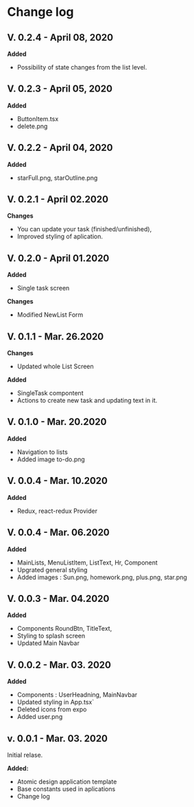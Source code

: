 # Change log

## V. 0.2.4 - April 08, 2020

**Added**

-   Possibility of state changes from the list level.

## V. 0.2.3 - April 05, 2020

**Added**

-   ButtonItem.tsx
-   delete.png

## V. 0.2.2 - April 04, 2020

**Added**

-   starFull.png, starOutline.png

## V. 0.2.1 - April 02.2020

**Changes**

-   You can update your task (finished/unfinished),
-   Improved styling of aplication.

## V. 0.2.0 - April 01.2020

**Added**

-   Single task screen

**Changes**

-   Modified NewList Form

## V. 0.1.1 - Mar. 26.2020

**Changes**

-   Updated whole List Screen

**Added**

-   SingleTask compontent
-   Actions to create new task and updating text in it.

## V. 0.1.0 - Mar. 20.2020

**Added**

-   Navigation to lists
-   Added image to-do.png

## V. 0.0.4 - Mar. 10.2020

**Added**

-   Redux, react-redux Provider

## V. 0.0.4 - Mar. 06.2020

**Added**

-   MainLists, MenuListItem, ListText, Hr, Component
-   Upgrated general styling
-   Added images : Sun.png, homework.png, plus.png, star.png

## V. 0.0.3 - Mar. 04.2020

**Added**

-   Components RoundBtn, TitleText,
-   Styling to splash screen
-   Updated Main Navbar

## V. 0.0.2 - Mar. 03. 2020

**Added**

-   Components : UserHeadning, MainNavbar
-   Updated styling in App.tsx`
-   Deleted icons from expo
-   Added user.png

## v. 0.0.1 - Mar. 03. 2020

Initial relase.

**Added:**

-   Atomic design application template
-   Base constants used in aplications
-   Change log
